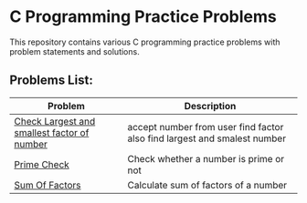 # C Programming Practice Problems

This repository contains various C programming practice problems with problem statements and solutions.

## Problems List:


| Problem | Description |
|---------|-------------|
| [Check Largest and smallest factor of number ](../CheckLargest&SmallestFactor) | accept number from user find factor also find largest and smalest number|
| [Prime Check](./PrimeCheck) | Check whether a number is prime or not |
| [Sum Of Factors](./SumOfFactors) | Calculate sum of factors of a number |
